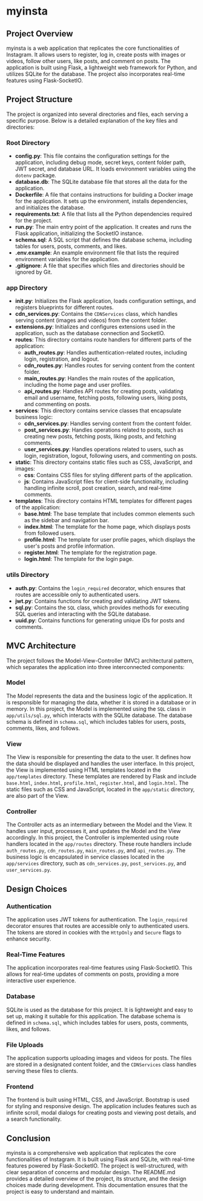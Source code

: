 # myinsta

## Project Overview

myinsta is a web application that replicates the core functionalities of Instagram. It allows users to register, log in, create posts with images or videos, follow other users, like posts, and comment on posts. The application is built using Flask, a lightweight web framework for Python, and utilizes SQLite for the database. The project also incorporates real-time features using Flask-SocketIO.

## Project Structure

The project is organized into several directories and files, each serving a specific purpose. Below is a detailed explanation of the key files and directories:

### Root Directory

- **config.py**: This file contains the configuration settings for the application, including debug mode, secret keys, content folder path, JWT secret, and database URL. It loads environment variables using the `dotenv` package.
- **database.db**: The SQLite database file that stores all the data for the application.
- **Dockerfile**: A file that contains instructions for building a Docker image for the application. It sets up the environment, installs dependencies, and initializes the database.
- **requirements.txt**: A file that lists all the Python dependencies required for the project.
- **run.py**: The main entry point of the application. It creates and runs the Flask application, initializing the SocketIO instance.
- **schema.sql**: A SQL script that defines the database schema, including tables for users, posts, comments, and likes.
- **.env.example**: An example environment file that lists the required environment variables for the application.
- **.gitignore**: A file that specifies which files and directories should be ignored by Git.

### app Directory

- **__init__.py**: Initializes the Flask application, loads configuration settings, and registers blueprints for different routes.
- **cdn_services.py**: Contains the `CDNServices` class, which handles serving content (images and videos) from the content folder.
- **extensions.py**: Initializes and configures extensions used in the application, such as the database connection and SocketIO.
- **routes**: This directory contains route handlers for different parts of the application:
  - **auth_routes.py**: Handles authentication-related routes, including login, registration, and logout.
  - **cdn_routes.py**: Handles routes for serving content from the content folder.
  - **main_routes.py**: Handles the main routes of the application, including the home page and user profiles.
  - **api_routes.py**: Handles API routes for creating posts, validating email and username, fetching posts, following users, liking posts, and commenting on posts.
- **services**: This directory contains service classes that encapsulate business logic:
  - **cdn_services.py**: Handles serving content from the content folder.
  - **post_services.py**: Handles operations related to posts, such as creating new posts, fetching posts, liking posts, and fetching comments.
  - **user_services.py**: Handles operations related to users, such as login, registration, logout, following users, and commenting on posts.
- **static**: This directory contains static files such as CSS, JavaScript, and images:
  - **css**: Contains CSS files for styling different parts of the application.
  - **js**: Contains JavaScript files for client-side functionality, including handling infinite scroll, post creation, search, and real-time comments.
- **templates**: This directory contains HTML templates for different pages of the application:
  - **base.html**: The base template that includes common elements such as the sidebar and navigation bar.
  - **index.html**: The template for the home page, which displays posts from followed users.
  - **profile.html**: The template for user profile pages, which displays the user's posts and profile information.
  - **register.html**: The template for the registration page.
  - **login.html**: The template for the login page.

### utils Directory

- **auth.py**: Contains the `login_required` decorator, which ensures that routes are accessible only to authenticated users.
- **jwt.py**: Contains functions for creating and validating JWT tokens.
- **sql.py**: Contains the `SQL` class, which provides methods for executing SQL queries and interacting with the SQLite database.
- **uuid.py**: Contains functions for generating unique IDs for posts and comments.

## MVC Architecture

The project follows the Model-View-Controller (MVC) architectural pattern, which separates the application into three interconnected components:

### Model

The Model represents the data and the business logic of the application. It is responsible for managing the data, whether it is stored in a database or in memory. In this project, the Model is implemented using the `SQL` class in `app/utils/sql.py`, which interacts with the SQLite database. The database schema is defined in `schema.sql`, which includes tables for users, posts, comments, likes, and follows.

### View

The View is responsible for presenting the data to the user. It defines how the data should be displayed and handles the user interface. In this project, the View is implemented using HTML templates located in the `app/templates` directory. These templates are rendered by Flask and include `base.html`, `index.html`, `profile.html`, `register.html`, and `login.html`. The static files such as CSS and JavaScript, located in the `app/static` directory, are also part of the View.

### Controller

The Controller acts as an intermediary between the Model and the View. It handles user input, processes it, and updates the Model and the View accordingly. In this project, the Controller is implemented using route handlers located in the `app/routes` directory. These route handlers include `auth_routes.py`, `cdn_routes.py`, `main_routes.py`, and `api_routes.py`. The business logic is encapsulated in service classes located in the `app/services` directory, such as `cdn_services.py`, `post_services.py`, and `user_services.py`.

## Design Choices

### Authentication

The application uses JWT tokens for authentication. The `login_required` decorator ensures that routes are accessible only to authenticated users. The tokens are stored in cookies with the `HttpOnly` and `Secure` flags to enhance security.

### Real-Time Features

The application incorporates real-time features using Flask-SocketIO. This allows for real-time updates of comments on posts, providing a more interactive user experience.

### Database

SQLite is used as the database for this project. It is lightweight and easy to set up, making it suitable for this application. The database schema is defined in `schema.sql`, which includes tables for users, posts, comments, likes, and follows.

### File Uploads

The application supports uploading images and videos for posts. The files are stored in a designated content folder, and the `CDNServices` class handles serving these files to clients.

### Frontend

The frontend is built using HTML, CSS, and JavaScript. Bootstrap is used for styling and responsive design. The application includes features such as infinite scroll, modal dialogs for creating posts and viewing post details, and a search functionality.

## Conclusion

myinsta is a comprehensive web application that replicates the core functionalities of Instagram. It is built using Flask and SQLite, with real-time features powered by Flask-SocketIO. The project is well-structured, with clear separation of concerns and modular design. The README.md provides a detailed overview of the project, its structure, and the design choices made during development. This documentation ensures that the project is easy to understand and maintain.